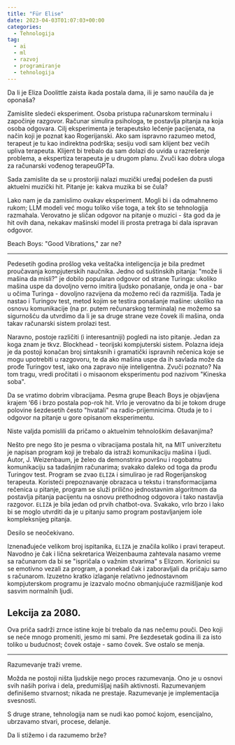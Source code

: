 ```yaml
---
title: "Für Elise"
date: 2023-04-03T01:07:03+00:00
categories:
  - Tehnologija
tag:
  - ai
  - ml
  - razvoj
  - programiranje
  - tehnologija
---
```


Da li je Eliza Doolittle zaista ikada postala dama, ili je samo naučila da je oponaša?

<!--more-->

Zamislite sledeći eksperiment. Osoba pristupa računarskom terminalu i započinje razgovor. Računar simulira psihologa, te postavlja pitanja na koja osoba odgovara. Cilj eksperimenta je terapeutsko lečenje pacijenata, na način koji je poznat kao Rogerijanski. Ako sam ispravno razumeo metod, terapeut je tu kao indirektna podrška; sesiju vodi sam klijent bez većih upliva terapeuta. Klijent bi trebalo da sam dolazi do uvida u razrešenje problema, a ekspertiza terapeuta je u drugom planu. Zvuči kao dobra uloga za računarski vođenog terapeuGPTa.

Sada zamislite da se u prostoriji nalazi muzički uređaj podešen da pusti aktuelni muzički hit. Pitanje je: kakva muzika bi se čula?

Lako nam je da zamislimo ovakav eksperiment. Mogli bi i da odmahnemo rukom; LLM modeli već mogu toliko više toga, a tek što se tehnologija razmahala. Verovatno je sličan odgovor na pitanje o muzici - šta god da je hit ovih dana, nekakav mašinski model ili prosta pretraga bi dala ispravan odgovor.

Beach Boys: "Good Vibrations," zar ne?

---- 

Pedesetih godina prošlog veka veštačka inteligencija je bila predmet proučavanja kompjuterskih naučnika. Jedno od suštinskih pitanja: "može li mašina da misli?" je dobilo popularan odgovor od strane Turinga: ukoliko mašina uspe da dovoljno verno imitira ljudsko ponašanje, onda je ona - bar u očima Turinga - dovoljno razvijena da možemo reći da razmišlja. Tada je nastao i Turingov test, metod kojim se testira ponašanje mašine: ukoliko na osnovu komunikacije (na pr. putem rečunarskog terminala) ne možemo sa sigurnošću da utvrdimo da li je sa druge strane veze čovek ili mašina, onda takav računarski sistem prolazi test.

Naravno, postoje različiti (i interesantniji) pogledi na isto pitanje. Jedan za koga znam je tkvz. Blockhead - teorijski kompjuterski sistem. Polazna ideja je da postoji konačan broj sintaksnih i gramatički ispravnih rečenica koje se mogu upotrebiti u razgovoru, te da ako mašina uspe da ih savlada može da prođe Turingov test, iako ona zapravo nije inteligentna. Zvuči poznato? Na tom tragu, vredi pročitati i o misaonom eksperimentu pod nazivom "Kineska soba".

Da se vratimo dobrim vibracijama. Pesma grupe Beach Boys je objavljena krajem ‘66 i brzo postala pop-rok hit. Vrlo je verovatno da bi je tokom druge polovine šezdesetih često "hvatali" na radio-prijemnicima. Otuda je to i odgovor na pitanje u gore opisanom eksperimentu.

Niste valjda pomislili da pričamo o aktuelnim tehnološkim dešavanjima?

Nešto pre nego što je pesma o vibracijama postala hit, na MIT univerzitetu je napisan program koji je trebalo da istraži komunikaciju mašina i ljudi. Autor, J. Weizenbaum, je želeo da demonstrira površnu i rogobatnu komunikaciju sa tadašnjim računarima; svakako daleko od toga da prođu Turingov test. Program se zvao `ELIZA` i simulirao je rad Rogerijanskog terapeuta. Koristeći prepoznavanje obrazaca u tekstu i transformacijama rečenica u pitanje, program se služi prilično jednostavnim algoritmom da postavlja pitanja pacijentu na osnovu prethodnog odgovora i tako nastavlja razgovor. `ELIZA` je bila jedan od prvih chatbot-ova. Svakako, vrlo brzo i lako bi se moglo utvrditi da je u pitanju samo program postavljanjem iole kompleksnijeg pitanja.

Desilo se neočekivano.

Iznenađujeće velikom broj ispitanika, `ELIZA` je značila koliko i pravi terapeut. Navodno je čak i lična sekretarica Weizenbauma zahtevala nasamo vreme sa računarom da bi se "ispričala o važnim stvarima" s Elizom. Korisnici su se emotivno vezali za program, a ponekad čak i zaboravljali da pričaju samo s računarom. Izuzetno kratko izlaganje relativno jednostavnom kompjuterskom programu je izazvalo moćno obmanjujuće razmišljanje kod sasvim normalnih ljudi.

## Lekcija za 2080.

Ova priča sadrži zrnce istine koje bi trebalo da nas nečemu pouči. Deo koji se neće mnogo promeniti, jesmo mi sami. Pre šezdesetak godina ili za isto toliko u budućnost; čovek ostaje - samo čovek. Sve ostalo se menja.

----

Razumevanje traži vreme.

Možda ne postoji ništa ljudskije nego proces razumevanja. Ono je u osnovi svih naših poriva i dela, predumišljaj naših aktivnosti. Razumevanjem definišemo stvarnost; nikada ne prestaje. Razumevanje je implementacija svesnosti.

S druge strane, tehnologija nam se nudi kao pomoć kojom, esencijalno, ubrzavamo stvari, procese, delanje.

Da li stižemo i da razumemo brže?